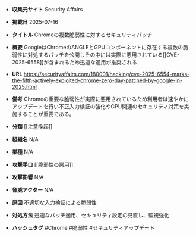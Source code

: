 - **収集元サイト**
Security Affairs

- **掲載日**
2025-07-16

- **タイトル**
Chromeの複数脆弱性に対するセキュリティパッチ

- **概要**
GoogleはChromeのANGLEとGPUコンポーネントに存在する複数の脆弱性に対処するパッチを公開しその中には実際に悪用されている[[CVE-2025-6558]]が含まれるため迅速な適用が推奨される

- **URL**
https://securityaffairs.com/180001/hacking/cve-2025-6554-marks-the-fifth-actively-exploited-chrome-zero-day-patched-by-google-in-2025.html

- **備考**
Chromeの重要な脆弱性が実際に悪用されているため利用者は速やかにアップデートを行い不正入力検証の強化やGPU関連のセキュリティ対策を実施することが重要である。

- **分類**
[[注意喚起]]

- **組織名**
N/A

- **業種**
N/A

- **攻撃手口**
[[脆弱性の悪用]]

- **攻撃影響**
N/A

- **脅威アクター**
N/A

- **原因**
不適切な入力検証による脆弱性

- **対処方法**
迅速なパッチ適用、セキュリティ設定の見直し、監視強化

- **ハッシュタグ**
#Chrome #脆弱性 #セキュリティアップデート
